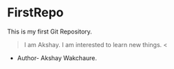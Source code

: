 # FirstRepo
This is my first Git Repository.

> I am Akshay. I am interested to learn new things. <
- Author- Akshay Wakchaure.
